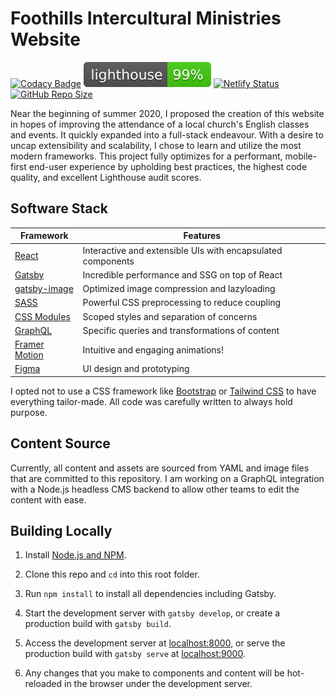 # Foothills Intercultural Ministries Website

[![Codacy Badge](https://app.codacy.com/project/badge/Grade/da2d215f22a9472eb9c8082abe974a22)](https://www.codacy.com)
[![Lighthouse Score](content/assets/lighthouse-badge.svg)](https://developers.google.com/web/tools/lighthouse)
[![Netlify Status](https://api.netlify.com/api/v1/badges/d984bdb0-733d-435d-931a-78a8c64e0544/deploy-status)](https://app.netlify.com)
[![GitHub Repo Size](https://img.shields.io/github/repo-size/premiumrich/foothillsesl)](https://github.com/premiumrich)

Near the beginning of summer 2020, I proposed the creation of this website in hopes of improving the attendance of a
local church's English classes and events. It quickly expanded into a full-stack endeavour. With a desire to uncap
extensibility and scalability, I chose to learn and utilize the most modern frameworks. This project fully optimizes for
a performant, mobile-first end-user experience by upholding best practices, the highest code quality, and excellent
Lighthouse audit scores.

## Software Stack

| Framework | Features |
| - | - |
| [React](https://reactjs.org) | Interactive and extensible UIs with encapsulated components |
| [Gatsby](https://www.gatsbyjs.com) | Incredible performance and SSG on top of React |
| [gatsby-image](https://www.gatsbyjs.com/plugins/gatsby-image) | Optimized image compression and lazyloading |
| [SASS](https://sass-lang.com) | Powerful CSS preprocessing to reduce coupling |
| [CSS Modules](https://github.com/css-modules/css-modules) | Scoped styles and separation of concerns |
| [GraphQL](https://graphql.org) | Specific queries and transformations of content |
| [Framer Motion](https://www.framer.com/motion) | Intuitive and engaging animations! |
| [Figma](https://www.figma.com/file/A4pAc6G5EnigtPFmbMdBwQ/foothillsesl.ca) | UI design and prototyping |

I opted not to use a CSS framework like [Bootstrap](https://getbootstrap.com) or [Tailwind CSS](https://tailwindcss.com)
to have everything tailor-made. All code was carefully written to always hold purpose.

## Content Source

Currently, all content and assets are sourced from YAML and image files that are committed to this repository. I am
working on a GraphQL integration with a Node.js headless CMS backend to allow other teams to edit the content with ease.

## Building Locally

1.  Install [Node.js and NPM](https://nodejs.org).

2.  Clone this repo and `cd` into this root folder.

3.  Run `npm install` to install all dependencies including Gatsby.

4.  Start the development server with `gatsby develop`, or create a production build with `gatsby build`.

5.  Access the development server at [localhost:8000](http://localhost:8000), or serve the production build with
    `gatsby serve` at [localhost:9000](http://localhost:9000).

6.  Any changes that you make to components and content will be hot-reloaded in the browser under the development server.

